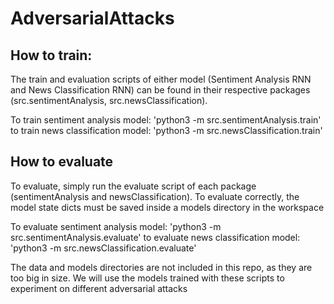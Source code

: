 # AdversarialAttacks

## How to train:

The train and evaluation scripts of either model (Sentiment Analysis RNN and News Classification RNN) can be found in their respective packages (src.sentimentAnalysis, src.newsClassification).

To train sentiment analysis model: 'python3 -m src.sentimentAnalysis.train'
to train news classification model: 'python3 -m src.newsClassification.train'

## How to evaluate

To evaluate, simply run the evaluate script of each package (sentimentAnalysis and newsClassification). To evaluate correctly, the model state dicts must be saved inside a models directory in the workspace

To evaluate sentiment analysis model: 'python3 -m src.sentimentAnalysis.evaluate'
to evaluate news classification model: 'python3 -m src.newsClassification.evaluate'

The data and models directories are not included in this repo, as they are too big in size. We will use the models trained with these scripts to experiment on different adversarial attacks
